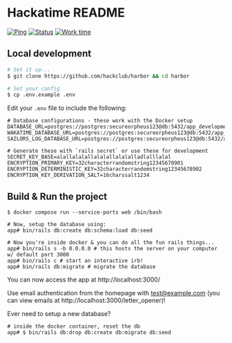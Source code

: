 # Hackatime README

[![Ping](https://status.hackatime.hackclub.com/api/badge/1/ping)](https://status.hackatime.hackclub.com/status/hackatime)
[![Status](https://status.hackatime.hackclub.com/api/badge/1/status)](https://status.hackatime.hackclub.com/status/hackatime)
[![Work time](https://hackatime-badge.hackclub.com/U0C7B14Q3/harbor)](https://hackatime-badge.hackclub.com)

## Local development

```sh
# Set it up...
$ git clone https://github.com/hackclub/harbor && cd harbor

# Set your config
$ cp .env.example .env
```

Edit your `.env` file to include the following:

```
# Database configurations - these work with the Docker setup
DATABASE_URL=postgres://postgres:secureorpheus123@db:5432/app_development
WAKATIME_DATABASE_URL=postgres://postgres:secureorpheus123@db:5432/app_development
SAILORS_LOG_DATABASE_URL=postgres://postgres:secureorpheus123@db:5432/app_development

# Generate these with `rails secret` or use these for development
SECRET_KEY_BASE=alallalalallalalallalalalladlalllalal
ENCRYPTION_PRIMARY_KEY=32characterrandomstring12345678901
ENCRYPTION_DETERMINISTIC_KEY=32characterrandomstring12345678902
ENCRYPTION_KEY_DERIVATION_SALT=16charssalt1234
```


## Build & Run the project
```
$ docker compose run --service-ports web /bin/bash

# Now, setup the database using:
app# bin/rails db:create db:schema:load db:seed

# Now you're inside docker & you can do all the fun rails things...
app# bin/rails s -b 0.0.0.0 # this hosts the server on your computer w/ default port 3000
app# bin/rails c # start an interactive irb!
app# bin/rails db:migrate # migrate the database
```

You can now access the app at http://localhost:3000/

Use email authentication from the homepage with test@example.com (you can view emails at http://localhost:3000/letter_opener)!

Ever need to setup a new database?

```
# inside the docker container, reset the db
app# $ bin/rails db:drop db:create db:migrate db:seed
```
